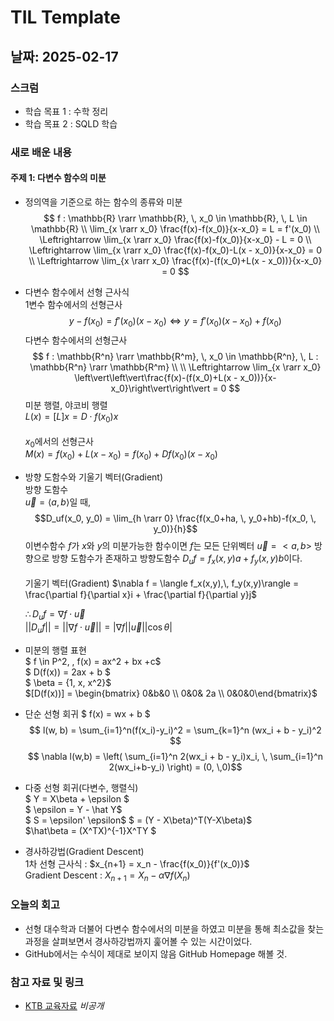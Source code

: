 # TIL Template

## 날짜: 2025-02-17

### 스크럼
- 학습 목표 1 : 수학 정리
- 학습 목표 2 : SQLD 학습

### 새로 배운 내용
#### 주제 1: 다변수 함수의 미분
- 정의역을 기준으로 하는 함수의 종류와 미분
    $$
    f : \mathbb{R} \rarr \mathbb{R}, \, x_0 \in \mathbb{R}, \, L \in \mathbb{R} \\
    \lim_{x \rarr x_0} \frac{f(x)-f(x_0)}{x-x_0} = L = f'(x_0) \\
    \Leftrightarrow \lim_{x \rarr x_0} \frac{f(x)-f(x_0)}{x-x_0} - L = 0
    \\
    \Leftrightarrow \lim_{x \rarr x_0} \frac{f(x)-f(x_0)-L(x - x_0)}{x-x_0} = 0
    \\
    \Leftrightarrow \lim_{x \rarr x_0} \frac{f(x)-(f(x_0)+L(x - x_0))}{x-x_0} = 0
    $$

- 다변수 함수에서 선형 근사식</br>
    1변수 함수에서의 선형근사
    $$
    y - f(x_0) = f'(x_0)(x-x_0) \Leftrightarrow y = f'(x_0)(x-x_0) + f(x_0)
    $$
    다변수 함수에서의 선형근사
    $$
    f : \mathbb{R^n} \rarr \mathbb{R^m}, \, x_0 \in \mathbb{R^n}, \, L : \mathbb{R^n} \rarr \mathbb{R^m} \\
    \\
    \Leftrightarrow \lim_{x \rarr x_0} \left\vert\left\vert\frac{f(x)-(f(x_0)+L(x - x_0))}{x-x_0}\right\vert\right\vert = 0
    $$
    미분 행렬, 야코비 행렬</br>
    $L(x) = [L]x = D\cdot f(x_0)x$</br>
    </br>
    $x_0$에서의 선형근사</br>
    $M(x) = f(x_0) + L(x-x_0) = f(x_0)+Df(x_0)(x-x_0)$

- 방향 도함수와 기울기 벡터(Gradient)</br>
    방향 도함수</br>
    $\vec u = \langle a,\,b \rangle$일 때,
    $$D_uf(x_0, y_0) = \lim_{h \rarr 0} \frac{f(x_0+ha, \, y_0+hb)-f(x_0, \, y_0)}{h}$$
    이변수함수 $f$가 $x$와 $y$의 미분가능한 함수이면 $f$는 모든 단위벡터 $\vec u = <a,\,b>$ 방향으로 방향 도함수가 존재하고 방향도함수 $D_uf = f_x(x,y)a + f_y(x,y)b$이다.</br>
    </br>
    기울기 벡터(Gradient)
    $\nabla f = \langle f_x(x,y),\, f_y(x,y)\rangle = \frac{\partial f}{\partial x}i + \frac{\partial f}{\partial y}j$
    
    $\therefore D_uf = \nabla f \cdot \vec u$</br>
    $\left\vert\left\vert D_uf \right\vert\right\vert = \left\vert\left\vert \nabla f \cdot \vec u \right\vert\right\vert = \left\vert \nabla f \right\vert \left\vert \vec u \right\vert \left\vert \cos\theta \right\vert$

- 미분의 행렬 표현</br>
    $ f \in P^2, \, f(x) = ax^2 + bx +c$ </br>
    $ D(f(x)) = 2ax + b $</br>
    $ \beta = \{1, x, x^2\}$</br>
    $[D(f(x))] = \begin{bmatrix} 0&b&0 \\ 0&0& 2a \\ 0&0&0\end{bmatrix}$

- 단순 선형 회귀
    $ f(x) = wx + b $ </br>
    $$ l(w, b) = \sum_{i=1}^n(f(x_i)-y_i)^2 = \sum_{k=1}^n (wx_i + b - y_i)^2 $$
    $$ \nabla l(w,b) = \left( \sum_{i=1}^n 2(wx_i + b - y_i)x_i, \, \sum_{i=1}^n 2(wx_i+b-y_i) \right) = (0, \,0)$$

- 다중 선형 회귀(다변수, 행렬식)</br>
    $ Y = X\beta + \epsilon $ </br>
    $ \epsilon = Y - \hat Y$ </br>
    $ S = \epsilon' \epsilon$
    $ = (Y - X\beta)^T(Y-X\beta)$</br>
    $\hat\beta = (X^TX)^{-1}X^TY $

- 경사하강법(Gradient Descent)</br>
    1차 선형 근사식 : $x_{n+1} = x_n - \frac{f(x_0)}{f'(x_0)}$</br>
    Gradient Descent : $X_{n+1} = X_n -\alpha \nabla f(X_n)$

### 오늘의 회고
- 선형 대수학과 더불어 다변수 함수에서의 미분을 하였고 미분을 통해 최소값을 찾는 과정을 살펴보면서 경사하강법까지 훑어볼 수 있는 시간이었다.
- GitHub에서는 수식이 제대로 보이지 않음 GitHub Homepage 해볼 것.

### 참고 자료 및 링크
- [KTB 교육자료]() *비공개*